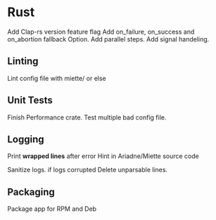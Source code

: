 # Rust

Add Clap-rs version feature flag
Add on_failure, on_success and on_abortion fallback Option<Step>.
Add parallel steps.
Add signal handeling.

## Linting

Lint config file with miette/ or else

## Unit Tests

Finish Performance crate.
Test multiple bad config file.

## Logging

Print **wrapped lines** after error
Hint in Ariadne/Miette source code

Sanitize logs.
if logs corrupted
Delete unparsable lines.

## Packaging

Package app for RPM and Deb
